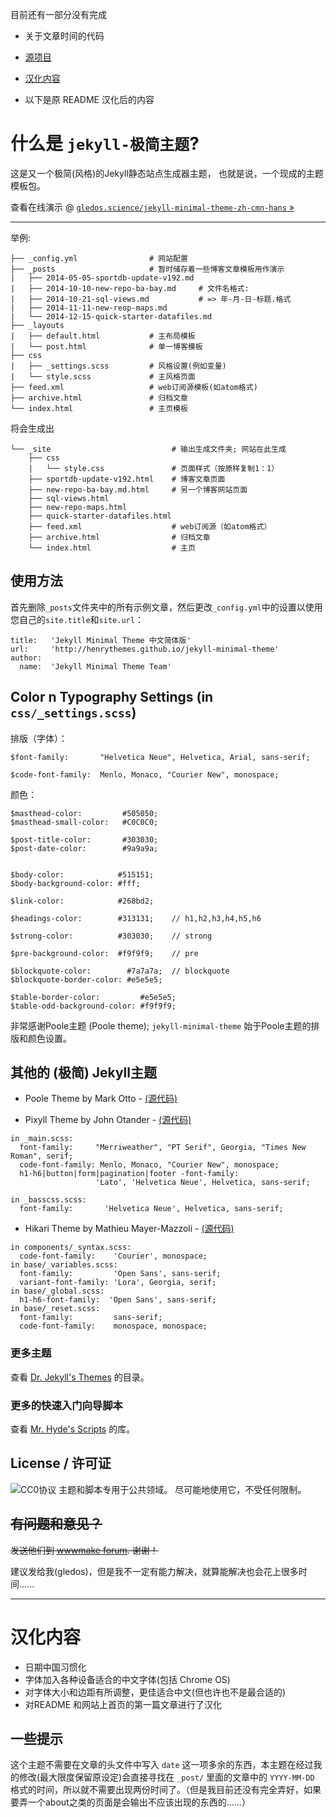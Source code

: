 目前还有一部分没有完成
- 关于文章时间的代码

- [源项目](https://github.com/henrythemes/jekyll-minimal-theme)
- [汉化内容](#汉化内容)
- 以下是原 README 汉化后的内容

# 什么是 `jekyll-极简主题`?

这是又一个极简(风格)的Jekyll静态站点生成器主题，
也就是说，一个现成的主题模板包。

查看在线演示 @ [`gledos.science/jekyll-minimal-theme-zh-cmn-hans` »](http://gledos.science/jekyll-minimal-theme-zh-cmn-hans/)

---

举例:

```
├── _config.yml                # 网站配置
├── _posts                     # 暂时储存着一些博客文章模板用作演示
|   ├── 2014-05-05-sportdb-update-v192.md
|   ├── 2014-10-10-new-repo-ba-bay.md     # 文件名格式:
|   ├── 2014-10-21-sql-views.md           # => 年-月-日-标题.格式
|   ├── 2014-11-11-new-reop-maps.md
|   └── 2014-12-15-quick-starter-datafiles.md
├── _layouts
|   ├── default.html           # 主布局模板
|   └── post.html              # 单一博客模板
├── css
|   ├── _settings.scss         # 风格设置(例如变量)
|   └── style.scss             # 主风格页面
├── feed.xml                   # web订阅源模板(如atom格式)
├── archive.html               # 归档文章
└── index.html                 # 主页模板
```

将会生成出

```
└── _site                           # 输出生成文件夹; 网站在此生成
    ├── css
    |   └── style.css               # 页面样式（按原样复制1：1）
    ├── sportdb-update-v192.html    # 博客文章页面
    ├── new-repo-ba-bay.md.html     # 另一个博客网站页面
    ├── sql-views.html              
    ├── new-repo-maps.html          
    ├── quick-starter-datafiles.html    
    ├── feed.xml                    # web订阅源（如atom格式）
    ├── archive.html                # 归档文章
    └── index.html                  # 主页
```

## 使用方法

首先删除`_posts`文件夹中的所有示例文章，然后更改`_config.yml`中的设置以使用您自己的`site.title`和`site.url`：

```
title:   'Jekyll Minimal Theme 中文简体版'
url:     'http://henrythemes.github.io/jekyll-minimal-theme'
author:
  name:  'Jekyll Minimal Theme Team'
```


## Color n Typography Settings (in `css/_settings.scss`)

排版（字体）：

~~~
$font-family:       "Helvetica Neue", Helvetica, Arial, sans-serif;

$code-font-family:  Menlo, Monaco, "Courier New", monospace;
~~~

颜色：

~~~
$masthead-color:         #505050;
$masthead-small-color:   #C0C0C0;

$post-title-color:       #303030;
$post-date-color:        #9a9a9a;


$body-color:            #515151;
$body-background-color: #fff;

$link-color:            #268bd2;

$headings-color:        #313131;    // h1,h2,h3,h4,h5,h6

$strong-color:          #303030;    // strong

$pre-background-color:  #f9f9f9;    // pre

$blockquote-color:        #7a7a7a;  // blockquote
$blockquote-border-color: #e5e5e5;

$table-border-color:         #e5e5e5;
$table-odd-background-color: #f9f9f9;
~~~

非常感谢Poole主题 (Poole theme); `jekyll-minimal-theme` 始于Poole主题的排版和颜色设置。

## 其他的 (极简) Jekyll主题

- Poole Theme by Mark Otto - [(源代码)](https://github.com/poole/poole)

- Pixyll Theme by John Otander - [(源代码)](https://github.com/johnotander/pixyll)

~~~
in _main.scss:
  font-family:     "Merriweather", "PT Serif", Georgia, "Times New Roman", serif;
  code-font-family: Menlo, Monaco, "Courier New", monospace;
  h1-h6|button|form|pagination|footer -font-family:
                   'Lato', 'Helvetica Neue', Helvetica, sans-serif;

in _basscss.scss:
  font-family:       'Helvetica Neue', Helvetica, sans-serif;
~~~

- Hikari Theme by Mathieu Mayer-Mazzoli - [(源代码)](https://github.com/m3xm/hikari-for-Jekyll)

~~~
in components/_syntax.scss:
  code-font-family:    'Courier', monospace;
in base/_variables.scss:
  font-family:         'Open Sans', sans-serif;
  variant-font-family: 'Lora', Georgia, serif;
in base/_global.scss:
  h1-h6-font-family:  'Open Sans', sans-serif;
in base/_reset.scss:
  font-family:         sans-serif;
  code-font-family:    monospace, monospace;
~~~


### 更多主题

查看 [Dr. Jekyll's Themes](https://drjekyllthemes.github.io) 的目录。

### 更多的快速入门向导脚本

查看 [Mr. Hyde's Scripts](https://github.com/mrhydescripts/scripts) 的库。


## License / 许可证

![CC0协议](https://publicdomainworks.github.io/buttons/zero88x31.png)
主题和脚本专用于公共领域。 尽可能地使用它，不受任何限制。

## ~~有问题和意见？~~

~~发送他们到 [wwwmake forum](http://groups.google.com/group/wwwmake).
谢谢！~~

建议发给我(gledos)，但是我不一定有能力解决，就算能解决也会花上很多时间......

---

# 汉化内容

- 日期中国习惯化
- 字体加入各种设备适合的中文字体(包括 Chrome OS)
- 对字体大小和边距有所调整，更佳适合中文(但也许也不是最合适的)
- 对README 和网站上首页的第一篇文章进行了汉化

## 一些提示

这个主题不需要在文章的头文件中写入 `date` 这一项多余的东西，本主题在经过我的修改(最大限度保留原设定)会直接寻找在 `_post/` 里面的文章中的 `YYYY-MM-DD` 格式的时间，所以就不需要出现两份时间了。（但是我目前还没有完全弄好，如果要弄一个about之类的页面是会输出不应该出现的东西的......）

